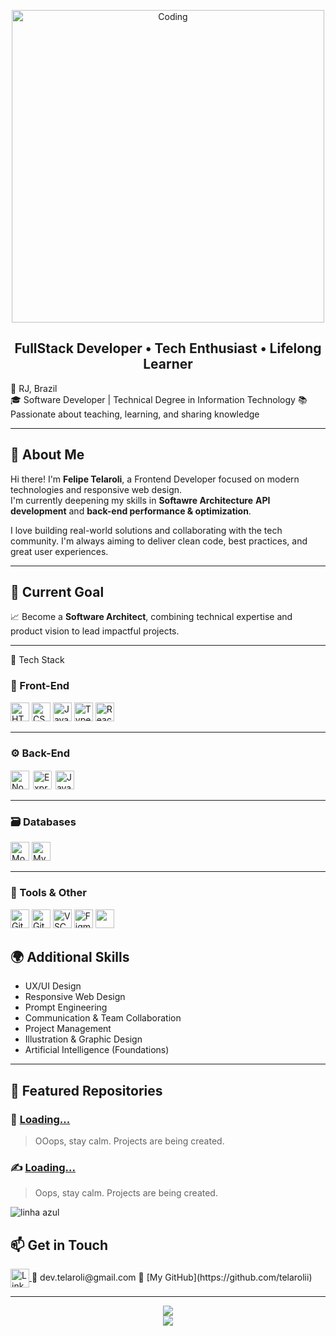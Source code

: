 
<!-- Optional animated banner -->
<p align="center">
  <img src="https://i.pinimg.com/originals/55/e8/af/55e8af23ff4e1055efd3605624dceb66.gif" width="500" alt="Coding">
</p>

<h2 align="center">FullStack Developer • Tech Enthusiast • Lifelong Learner</h2>

📍 RJ, Brazil  
🎓 Software Developer | Technical Degree in Information Technology
📚 Passionate about teaching, learning, and sharing knowledge  

---

## 👋 About Me

Hi there! I'm **Felipe Telaroli**, a Frontend Developer focused on modern technologies and responsive web design.  
I'm currently deepening my skills in **Softawre Architecture** **API development** and **back-end performance & optimization**.

I love building real-world solutions and collaborating with the tech community. I'm always aiming to deliver clean code, best practices, and great user experiences.

---

## 🧠 Current Goal

📈 Become a **Software Architect**, combining technical expertise and product vision to lead impactful projects.

---

 🚀 Tech Stack

### 🧩 Front-End

<p align="left">
  <img src="https://cdn.jsdelivr.net/gh/devicons/devicon/icons/html5/html5-original.svg" height="30" alt="HTML5" />
  <img src="https://cdn.jsdelivr.net/gh/devicons/devicon/icons/css3/css3-original.svg" height="30" alt="CSS3" />
  <img src="https://cdn.jsdelivr.net/gh/devicons/devicon/icons/javascript/javascript-original.svg" height="30" alt="JavaScript" />
  <img src="https://cdn.jsdelivr.net/gh/devicons/devicon/icons/typescript/typescript-original.svg" height="30" alt="TypeScript" />
  <img src="https://cdn.jsdelivr.net/gh/devicons/devicon/icons/react/react-original.svg" height="30" alt="React" />
</p>

---

### ⚙️ Back-End

<p align="left">
  <img src="https://cdn.simpleicons.org/nodedotjs/339933" height="30" alt="Node.js" />
  <img src="https://cdn.jsdelivr.net/gh/devicons/devicon/icons/express/express-original.svg" height="30" style="background:white; padding:2px; border-radius:4px" alt="Express.js" />
  <img src="https://cdn.jsdelivr.net/gh/devicons/devicon/icons/java/java-original.svg" height="30" alt="Java" />
</p>

---

### 🗃️ Databases

<p align="left">
  <img src="https://cdn.jsdelivr.net/gh/devicons/devicon/icons/mongodb/mongodb-original.svg" height="30" alt="MongoDB" />
  <img src="https://cdn.jsdelivr.net/gh/devicons/devicon/icons/mysql/mysql-original.svg" height="30" alt="MySQL" />
</p>

---

### 🧰 Tools & Other

<p align="left">
  <img src="https://cdn.jsdelivr.net/gh/devicons/devicon/icons/git/git-original.svg" height="30" alt="Git" />
  <img src="https://cdn.jsdelivr.net/gh/devicons/devicon/icons/github/github-original.svg" height="30" alt="GitHub" />
  <img src="https://cdn.jsdelivr.net/gh/devicons/devicon/icons/vscode/vscode-original.svg" height="30" alt="VSCode" />
  <img src="https://cdn.jsdelivr.net/gh/devicons/devicon/icons/figma/figma-original.svg" height="30" alt="Figma" />
   <img src="https://img.shields.io/badge/Insomnia-4000BF?style=flat-square&logo=insomnia&logoColor=white" height="30" />
</p>
</p>

## 🌍 Additional Skills

- UX/UI Design  
- Responsive Web Design  
- Prompt Engineering  
- Communication & Team Collaboration  
- Project Management  
- Illustration & Graphic Design  
- Artificial Intelligence (Foundations)

---

## 📌 Featured Repositories

### 🚀 [Loading...](https://github.com/telarolii/)
> OOops, stay calm. Projects are being created.

### ✍️ [Loading...](https://github.com/telarolii/)
> Oops, stay calm. Projects are being created.

<img src="https://via.placeholder.com/800x3/007bff/007bff" alt="linha azul" />

## 📫 Get in Touch

<a href="https://www.linkedin.com/in/telarolidev" target="_blank" rel="noopener noreferrer" >
  <img src="https://cdn.jsdelivr.net/gh/devicons/devicon/icons/linkedin/linkedin-original.svg" height="30" alt="LinkedIn" style="vertical-align:middle;" />
</a>  
📧 dev.telaroli@gmail.com  
🔗 [My GitHub](https://github.com/telarolii)  


---

<p align="center">
  <img src="https://github-readme-stats.vercel.app/api?username=telarolii&show_icons=true&theme=radical" />
  <br />
  <img src="https://github-readme-streak-stats.herokuapp.com/?user=telarolii&theme=radical" />
</p>
